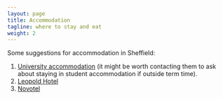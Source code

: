 ```yaml
---
layout: page
title: Accommodation
tagline: where to stay and eat
weight: 2
---
```




Some suggestions for accommodation in Sheffield:

1.  [University accommodation](https://withus.com/visitor-accommodation/) (it might be worth contacting them to ask about staying in student accommodation if outside term time).
2.  [Leopold Hotel](https://leopoldhotel.co.uk/en/)
3.  [Novotel](https://all.accor.com/hotel/1348/index.en.shtml)


